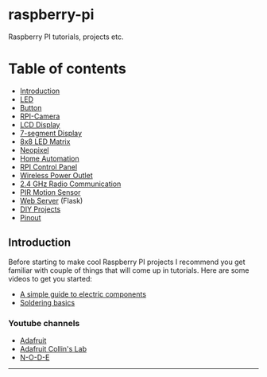 raspberry-pi
==============
Raspberry PI tutorials, projects etc.

Table of contents
=================
* [Introduction](#introduction)
* [LED]
* [Button]
* [RPI-Camera]
* [LCD Display]
* [7-segment Display]
* [8x8 LED Matrix]
* [Neopixel]
* [Home Automation]
* [RPI Control Panel]
* [Wireless Power Outlet]
* [2.4 GHz Radio Communication]
* [PIR Motion Sensor]
* [Web Server] (Flask)
* [DIY Projects]
* [Pinout]

Introduction
------------

Before starting to make cool Raspberry PI projects I recommend you get familiar with couple of things that will come up in tutorials. Here are some videos to get you started:

- [A simple guide to electric components](https://www.youtube.com/watch?v=6Maq5IyHSuc&t)
- [Soldering basics](https://www.youtube.com/watch?v=QKbJxytERvg)

### Youtube channels

- [Adafruit](https://www.youtube.com/user/adafruit)
- [Adafruit Collin's Lab](https://www.youtube.com/playlist?list=PLjF7R1fz_OOU08_hRcayfVZSmTpBCGJbL)
- [N-O-D-E](https://www.youtube.com/channel/UCvrLvII5oxSWEMEkszrxXEA)

-------------------------------
[Home Automation]: https://kbsezginel.github.io/raspberry-pi/home-automation
[RPI Control Panel]: https://kbsezginel.github.io/raspberry-pi/rpi-control-panel
[LED]: https://kbsezginel.github.io/raspberry-pi/LED
[Button]: https://kbsezginel.github.io/raspberry-pi/button
[RPI-Camera]: https://kbsezginel.github.io/raspberry-pi/rpi-camera
[LCD Display]: https://kbsezginel.github.io/raspberry-pi/16x2-lcd-display
[7-segment Display]: https://kbsezginel.github.io/raspberry-pi/7-segment-display
[8x8 LED Matrix]: https://kbsezginel.github.io/raspberry-pi/8x8-led-matrix
[Wireless Power Outlet]: https://kbsezginel.github.io/raspberry-pi/rf-power-outlet
[Web Server]: https://kbsezginel.github.io/raspberry-pi/web-server
[Neopixel]: https://kbsezginel.github.io/raspberry-pi/neopixel
[DIY Projects]: https://kbsezginel.github.io/raspberry-pi/diy-projects
[2.4 GHz Radio Communication]: https://kbsezginel.github.io/raspberry-pi/RF24
[PIR Motion Sensor]: https://kbsezginel.github.io/raspberry-pi/pir-motion-sensor
[Pinout]: https://kbsezginel.github.io/raspberry-pi/pinout
